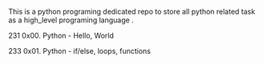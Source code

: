 This is a python programing dedicated repo to store all python related task as a high_level programing language .

231 0x00. Python - Hello, World

233 0x01. Python - if/else, loops, functions


